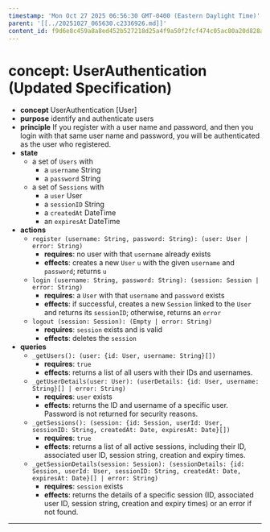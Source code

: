 ```yaml
---
timestamp: 'Mon Oct 27 2025 06:56:30 GMT-0400 (Eastern Daylight Time)'
parent: '[[../20251027_065630.c2336926.md]]'
content_id: f9d6e8c459a8a8ed452b527218d25a4f9a50f2fcf474c05ac80a20d828a74a29
---
```


# concept: UserAuthentication (Updated Specification)

* **concept** UserAuthentication \[User]
* **purpose** identify and authenticate users
* **principle** If you register with a user name and password, and then you login with that same user name and password, you will be authenticated as the user who registered.
* **state**
  * a set of `Users` with
    * a `username` String
    * a `password` String
  * a set of `Sessions` with
    * a `user` User
    * a `sessionID` String
    * a `createdAt` DateTime
    * an `expiresAt` DateTime
* **actions**
  * `register (username: String, password: String): (user: User | error: String)`
    * **requires**: no user with that `username` already exists
    * **effects**: creates a new `User` `u` with the given `username` and `password`; returns `u`
  * `login (username: String, password: String): (session: Session | error: String)`
    * **requires**: a `User` with that `username` and `password` exists
    * **effects**: if successful, creates a new `Session` linked to the `User` and returns its `sessionID`; otherwise, returns an `error`
  * `logout (session: Session): (Empty | error: String)`
    * **requires**: `session` exists and is valid
    * **effects**: deletes the `session`
* **queries**
  * `_getUsers(): (user: {id: User, username: String}[])`
    * **requires**: `true`
    * **effects**: returns a list of all users with their IDs and usernames.
  * `_getUserDetails(user: User): (userDetails: {id: User, username: String}[] | error: String)`
    * **requires**: `user` exists
    * **effects**: returns the ID and username of a specific user. Password is not returned for security reasons.
  * `_getSessions(): (session: {id: Session, userId: User, sessionID: String, createdAt: Date, expiresAt: Date}[])`
    * **requires**: `true`
    * **effects**: returns a list of all active sessions, including their ID, associated user ID, session string, creation and expiry times.
  * `_getSessionDetails(session: Session): (sessionDetails: {id: Session, userId: User, sessionID: String, createdAt: Date, expiresAt: Date}[] | error: String)`
    * **requires**: `session` exists
    * **effects**: returns the details of a specific session (ID, associated user ID, session string, creation and expiry times) or an error if not found.

***
